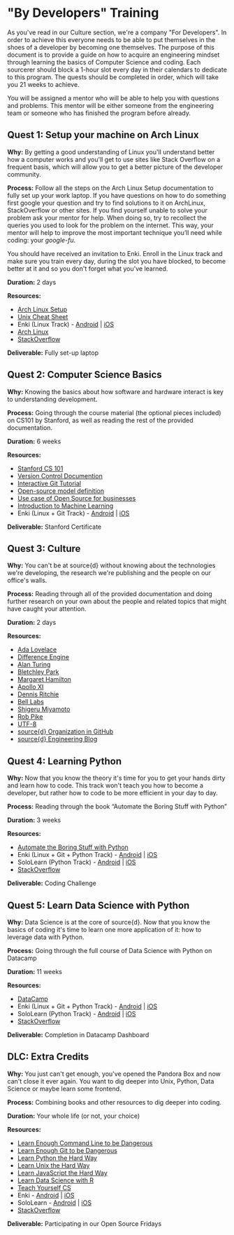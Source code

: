 # "By Developers" Training

As you've read in our Culture section, we're a company "For Developers". In order to achieve this everyone needs to be able to put themselves in the shoes of a developer by becoming one themselves.
The purpose of this document is to provide a guide on how to acquire an engineering mindset through learning the basics of Computer Science and coding. Each sourcerer should block a 1-hour slot every day in their calendars to dedicate to this program. The quests should be completed in order, which will take you 21 weeks to achieve.

You will be assigned a mentor who will be able to help you with questions and problems. This mentor will be either someone from the engineering team or someone who has finished the program before already.


## Quest 1: Setup your machine on Arch Linux

**Why:** By getting a good understanding of Linux you'll understand better how a computer works and you'll get to use sites like Stack Overflow on a frequent basis, which will allow you to get a better picture of the developer community.

**Process:** Follow all the steps on the Arch Linux Setup documentation to fully set up your work laptop. If you have questions on how to do something first google your question and try to find solutions to it on ArchLinux, StackOverflow or other sites. If you find yourself unable to solve your problem ask your mentor for help. When doing so, try to recollect the queries you used to look for the problem on the internet. This way, your mentor will help to improve the most important technique you’ll need while coding: your _google-fu_.

You should have received an invitation to Enki. Enroll in the Linux track and make sure you train every day, during the slot you have blocked, to become better at it and so you don't forget what you've learned.

**Duration:** 2 days

**Resources:**

* [Arch Linux Setup](https://github.com/src-d/guide/blob/master/talent/by-developers-training/arch-linux-setup.md)
* [Unix Cheat Sheet](http://cheatsheetworld.com/programming/unix-linux-cheat-sheet/)
* Enki (Linux Track) - [Android](https://play.google.com/store/apps/details?id=com.enki.insights&hl=en) | [iOS](https://itunes.apple.com/us/app/enki-improve-programming-skills-learn-to-code/id993753145?mt=8)
* [Arch Linux](https://wiki.archlinux.org/)
* [StackOverflow](https://stackoverflow.com/)

**Deliverable:** Fully set-up laptop

## Quest 2: Computer Science Basics

**Why:** Knowing the basics about how software and hardware interact is key to understanding development.

**Process:** Going through the course material (the optional pieces included) on CS101 by Stanford, as well as reading the rest of the provided documentation.

**Duration:** 6 weeks

**Resources:**

* [Stanford CS 101](http://online.stanford.edu/course/computer-science-101-self-paced)
* [Version Control Documention](https://www.atlassian.com/git/tutorials/what-is-version-control)
* [Interactive Git Tutorial](https://try.github.io/levels/1/challenges/1)
* [Open-source model definition](https://en.wikipedia.org/wiki/Open-source_model)
* [Use case of Open Source for businesses](https://opensource.org/advocacy/case_for_business.php)
* [Introduction to Machine Learning](http://www.r2d3.us/visual-intro-to-machine-learning-part-1/)
* Enki (Linux + Git Track) - [Android](https://play.google.com/store/apps/details?id=com.enki.insights&hl=en) | [iOS](https://itunes.apple.com/us/app/enki-improve-programming-skills-learn-to-code/id993753145?mt=8)

**Deliverable:** Stanford Certificate

## Quest 3: Culture

**Why:** You can't be at source{d} without knowing about the technologies we're developing, the research we're publishing and the people on our office's walls.

**Process:** Reading through all of the provided documentation and doing further research on your own about the people and related topics that might have caught your attention.

**Duration:** 2 days

**Resources:**

* [Ada Lovelace](https://en.wikipedia.org/wiki/Ada_Lovelace)
* [Difference Engine](https://en.wikipedia.org/wiki/Difference_engine)
* [Alan Turing](https://en.wikipedia.org/wiki/Alan_Turing)
* [Bletchley Park](https://en.wikipedia.org/wiki/Bletchley_Park)
* [Margaret Hamilton](https://en.wikipedia.org/wiki/Margaret_Hamilton_(scientist))
* [Apollo XI](https://en.wikipedia.org/wiki/Apollo_11)
* [Dennis Ritchie](https://en.wikipedia.org/wiki/Dennis_Ritchie)
* [Bell Labs](https://en.wikipedia.org/wiki/Bell_Labs)
* [Shigeru Miyamoto](https://en.wikipedia.org/wiki/Shigeru_Miyamoto)
* [Rob Pike](https://en.wikipedia.org/wiki/Rob_Pike)
* [UTF-8](https://en.wikipedia.org/wiki/UTF-8)
* [source{d} Organization in GitHub](https://github.com/src-d)
* [source{d} Engineering Blog](https://blog.sourced.tech/)

## Quest 4: Learning Python

**Why:** Now that you know the theory it's time for you to get your hands dirty and learn how to code. This track won't teach you how to become a developer, but rather how to code to be more efficient in your day to day.

**Process:** Reading through the book “Automate the Boring Stuff with Python”

**Duration:** 3 weeks

**Resources:**

* [Automate the Boring Stuff with Python](https://automatetheboringstuff.com/)
* Enki (Linux + Git + Python Track) - [Android](https://play.google.com/store/apps/details?id=com.enki.insights&hl=en) | [iOS](https://itunes.apple.com/us/app/enki-improve-programming-skills-learn-to-code/id993753145?mt=8)
* SoloLearn (Python Track) - [Android](https://play.google.com/store/apps/details?id=com.sololearn&hl=en) | [iOS](https://itunes.apple.com/us/app/learn-python-pro/id953972812?mt=8)
* [StackOverflow](https://stackoverflow.com/)

**Deliverable:** Coding Challenge

## Quest 5: Learn Data Science with Python

**Why:** Data Science is at the core of source{d}. Now that you know the basics of coding it's time to learn one more application of it: how to leverage data with Python.

**Process:** Going through the full course of Data Science with Python on Datacamp

**Duration:** 11 weeks

**Resources:**

* [DataCamp](https://www.datacamp.com/courses/tech:python)
* Enki (Linux + Git + Python Track) - [Android](https://play.google.com/store/apps/details?id=com.enki.insights&hl=en) | [iOS](https://itunes.apple.com/us/app/enki-improve-programming-skills-learn-to-code/id993753145?mt=8)
* SoloLearn (Python Track) - [Android](https://play.google.com/store/apps/details?id=com.sololearn&hl=en) | [iOS](https://itunes.apple.com/us/app/learn-python-pro/id953972812?mt=8)
* [StackOverflow](https://stackoverflow.com/)

**Deliverable:** Completion in Datacamp Dashboard

## DLC: Extra Credits

**Why:** You just can't get enough, you've opened the Pandora Box and now can't close it ever again. You want to dig deeper into Unix, Python, Data Science or maybe learn some frontend.

**Process:** Combining books and other resources to dig deeper into coding.

**Duration:** Your whole life (or not, your choice)

**Resources:**

* [Learn Enough Command Line to be Dangerous](https://www.learnenough.com/command-line-tutorial)
* [Learn Enough Git to be Dangerous](https://www.learnenough.com/git-tutorial)
* [Learn Python the Hard Way](https://learnpythonthehardway.org/python3/)
* [Learn Unix the Hard Way](https://learncodethehardway.org/unix/)
* [Learn JavaScript the Hard Way](https://learncodethehardway.org/javascript/)
* [Learn Data Science with R](https://www.datacamp.com/courses/tech:r)
* [Teach Yourself CS](https://teachyourselfcs.com/#programming)
* Enki - [Android](https://play.google.com/store/apps/details?id=com.enki.insights&hl=en) | [iOS](https://itunes.apple.com/us/app/enki-improve-programming-skills-learn-to-code/id993753145?mt=8)
* SoloLearn - [Android](https://play.google.com/store/apps/details?id=com.sololearn&hl=en) | [iOS](https://itunes.apple.com/us/app/learn-python-pro/id953972812?mt=8)
* [StackOverflow](https://stackoverflow.com/)

**Deliverable:** Participating in our Open Source Fridays
